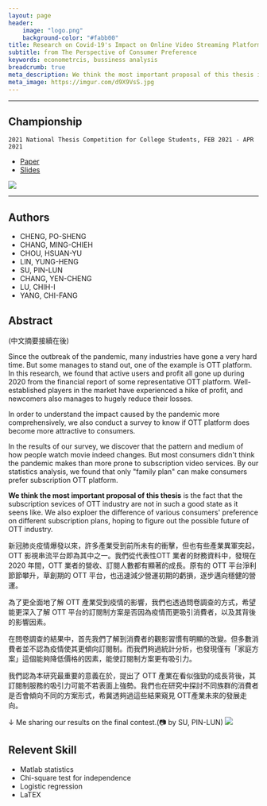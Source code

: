 ```yaml
---
layout: page
header:
    image: "logo.png"
    background-color: "#fabb00"
title: Research on Covid-19's Impact on Online Video Streaming Platform
subtitle: from The Perspective of Consumer Preference
keywords: econometrcis, bussiness analysis
breadcrumb: true
meta_description: We think the most important proposal of this thesis is the fact that the subscription sevices of OTT industry are not in such a good state as it seens like. We also exploer the difference of various consumers' preference on different subscription plans, hoping to figure out the possible future of OTT industry.
meta_image: https://imgur.com/d9X9VsS.jpg
---
```


---

## Championship
`2021 National Thesis Competition for College Students, FEB 2021 - APR 2021`


- [Paper](/docs/paper.pdf)
- [Slides](/docs/covid-19.pdf)

![](https://imgur.com/9vjiGe0.jpg)

<!-- <div class="row">
  <div class="large-4 columns">
      <ul class="disc">
         <li><a href="/docs/paper.pdf">Full thesis</a></li>
         <li><a href="/docs/covid-19.pdf">Presentation slides</a></li>
      </ul>
  </div>
  <div class="large-8 columns">
     <img src="https://imgur.com/9vjiGe0.jpg">
  </div>
</div> -->

---

## Authors

- CHENG, PO-SHENG
- CHANG, MING-CHIEH
- CHOU, HSUAN-YU
- LIN, YUNG-HENG
- SU, PIN-LUN
- CHANG, YEN-CHENG
- LU, CHIH-I
- YANG, CHI-FANG

## Abstract 

(中文摘要接續在後)

Since the outbreak of the pandemic, many industries have gone a very hard time. But some manages to stand out, one of the example is OTT platform. In this research, we found that active users and profit all gone up during 2020 from the financial report of some representative OTT platform. Well-established players in the market have experienced a hike of profit, and newcomers also manages to hugely reduce their losses.

In order to understand the impact caused by the pandemic more comprehensively, we also conduct a survey to know if OTT platform does become more attractive to consumers.

In the results of our survey, we discover that the pattern and medium of how people watch movie indeed changes. But most consumers didn't think the pandemic makes than more prone to subscription video services. By our statistics analysis, we found that only "family plan" can make consumers prefer subscription OTT platform.

**We think the most important proposal of this thesis** is the fact that the subscription sevices of OTT industry are not in such a good state as it seens like. We also exploer the difference of various consumers' preference on different subscription plans, hoping to figure out the possible future of OTT industry.

新冠肺炎疫情爆發以來，許多產業受到前所未有的衝擊，但也有些產業異軍突起，OTT 影視串流平台即為其中之一。我們從代表性OTT 業者的財務資料中，發現在 2020 年間，OTT 業者的營收、訂閱人數都有顯著的成長。原有的 OTT 平台淨利節節攀升，草創期的 OTT 平台，也迅速減少營運初期的虧損，逐步邁向穩健的營運。

為了更全面地了解 OTT 產業受到疫情的影響，我們也透過問卷調查的方式，希望能更深入了解 OTT 平台的訂閱制方案是否因為疫情而更吸引消費者，以及其背後的影響因素。

在問卷調查的結果中，首先我們了解到消費者的觀影習慣有明顯的改變。但多數消費者並不認為疫情使其更傾向訂閱制。而我們夠過統計分析，也發現僅有「家庭方案」這個能夠降低價格的因素，能使訂閱制方案更有吸引力。

我們認為本研究最重要的意義在於，提出了 OTT 產業在看似強勁的成長背後，其訂閱制服務的吸引力可能不若表面上強勢。我們也在研究中探討不同族群的消費者是否會傾向不同的方案形式，希冀透夠過這些結果窺見 OTT產業未來的發展走向。 

&darr;
Me sharing our results on the final contest.(📷 by SU, PIN-LUN)
![](https://imgur.com/d9X9VsS.jpg)

## Relevent Skill

- Matlab statistics
- Chi-square test for independence
- Logistic regression
- LaTEX 

<meta property="og image" content="https://imgur.com/DGAPMGo.jpg">
